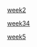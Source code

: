 
[week2](https://zizihaha.github.io/LiveCourse/week2/)

[week34](https://zizihaha.github.io/LiveCourse/week34/index.html)

[week5](https://zizihaha.github.io/LiveCourse/week5/assignment.html)
